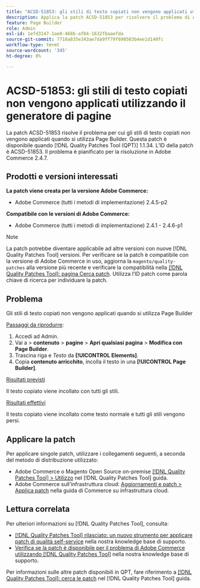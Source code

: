 ```yaml
---
title: "ACSD-51853: gli stili di testo copiati non vengono applicati utilizzando il generatore di pagine"
description: Applica la patch ACSD-51853 per risolvere il problema di Adobe Commerce, per cui gli stili di testo copiati non vengono applicati quando si utilizza il generatore di pagine.
feature: Page Builder
role: Admin
exl-id: 1efd3147-1ae0-468b-af04-1632fbaaefda
source-git-commit: 7718a835e343ae7da9ff79f690503b4ee1d140fc
workflow-type: tm+mt
source-wordcount: '345'
ht-degree: 0%

---
```


# ACSD-51853: gli stili di testo copiati non vengono applicati utilizzando il generatore di pagine

La patch ACSD-51853 risolve il problema per cui gli stili di testo copiati non vengono applicati quando si utilizza Page Builder. Questa patch è disponibile quando [!DNL Quality Patches Tool (QPT)] 1.1.34. L’ID della patch è ACSD-51853. Il problema è pianificato per la risoluzione in Adobe Commerce 2.4.7.

## Prodotti e versioni interessati

**La patch viene creata per la versione Adobe Commerce:**

* Adobe Commerce (tutti i metodi di implementazione) 2.4.5-p2

**Compatibile con le versioni di Adobe Commerce:**

* Adobe Commerce (tutti i metodi di implementazione) 2.4.1 - 2.4.6-p1

>[!NOTE]
>
>La patch potrebbe diventare applicabile ad altre versioni con nuove [!DNL Quality Patches Tool] versioni. Per verificare se la patch è compatibile con la versione di Adobe Commerce in uso, aggiorna la `magento/quality-patches` alla versione più recente e verificare la compatibilità nella [[!DNL Quality Patches Tool]: pagina Cerca patch](https://experienceleague.adobe.com/tools/commerce-quality-patches/index.html). Utilizza l’ID patch come parola chiave di ricerca per individuare la patch.

## Problema

Gli stili di testo copiati non vengono applicati quando si utilizza Page Builder

<u>Passaggi da riprodurre</u>:

1. Accedi ad Admin.
1. Vai a > **contenuto** > **pagine** > **Apri qualsiasi pagina** > **Modifica con Page Builder**.
1. Trascina riga e *Testo* da **[!UICONTROL Elements]**.
1. Copia **contenuto arricchito**, incolla il testo in una **[!UICONTROL Page Builder]**.

<u>Risultati previsti</u>

Il testo copiato viene incollato con tutti gli stili.

<u>Risultati effettivi</u>

Il testo copiato viene incollato come testo normale e tutti gli stili vengono persi.

## Applicare la patch

Per applicare singole patch, utilizzare i collegamenti seguenti, a seconda del metodo di distribuzione utilizzato:

* Adobe Commerce o Magento Open Source on-premise [[!DNL Quality Patches Tool] > Utilizzo](https://experienceleague.adobe.com/docs/commerce-operations/tools/quality-patches-tool/usage.html) nel [!DNL Quality Patches Tool] guida.
* Adobe Commerce sull’infrastruttura cloud: [Aggiornamenti e patch > Applica patch](https://experienceleague.adobe.com/docs/commerce-cloud-service/user-guide/develop/upgrade/apply-patches.html) nella guida di Commerce su infrastruttura cloud.

## Lettura correlata

Per ulteriori informazioni su [!DNL Quality Patches Tool], consulta:

* [[!DNL Quality Patches Tool] rilasciato: un nuovo strumento per applicare patch di qualità self-service](/help/announcements/adobe-commerce-announcements/magento-quality-patches-released-new-tool-to-self-serve-quality-patches.md) nella nostra knowledge base di supporto.
* [Verifica se la patch è disponibile per il problema di Adobe Commerce utilizzando [!DNL Quality Patches Tool]](/help/support-tools/patches-available-in-qpt-tool/check-patch-for-magento-issue-with-magento-quality-patches.md) nella nostra knowledge base di supporto.

Per informazioni sulle altre patch disponibili in QPT, fare riferimento a [[!DNL Quality Patches Tool]: cerca le patch](https://experienceleague.adobe.com/tools/commerce-quality-patches/index.html) nel [!DNL Quality Patches Tool] guida.
